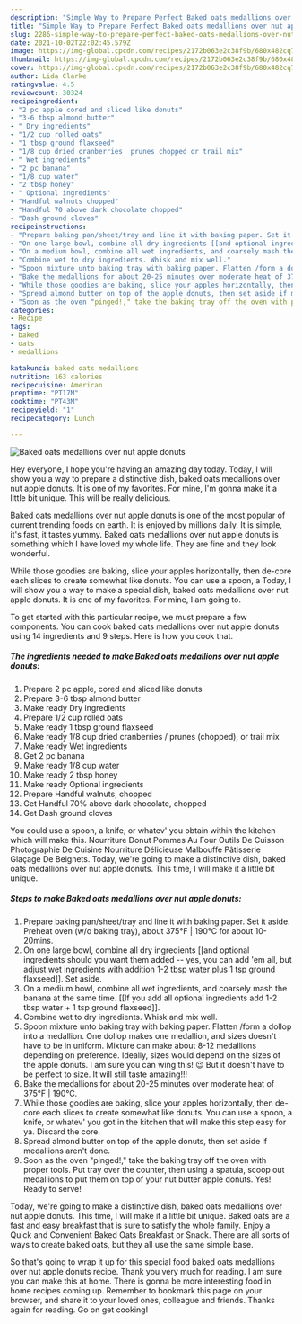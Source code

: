 ```yaml
---
description: "Simple Way to Prepare Perfect Baked oats medallions over nut apple donuts"
title: "Simple Way to Prepare Perfect Baked oats medallions over nut apple donuts"
slug: 2286-simple-way-to-prepare-perfect-baked-oats-medallions-over-nut-apple-donuts
date: 2021-10-02T22:02:45.579Z
image: https://img-global.cpcdn.com/recipes/2172b063e2c38f9b/680x482cq70/baked-oats-medallions-over-nut-apple-donuts-recipe-main-photo.jpg
thumbnail: https://img-global.cpcdn.com/recipes/2172b063e2c38f9b/680x482cq70/baked-oats-medallions-over-nut-apple-donuts-recipe-main-photo.jpg
cover: https://img-global.cpcdn.com/recipes/2172b063e2c38f9b/680x482cq70/baked-oats-medallions-over-nut-apple-donuts-recipe-main-photo.jpg
author: Lida Clarke
ratingvalue: 4.5
reviewcount: 30324
recipeingredient:
- "2 pc apple cored and sliced like donuts"
- "3-6 tbsp almond butter"
- " Dry ingredients"
- "1/2 cup rolled oats"
- "1 tbsp ground flaxseed"
- "1/8 cup dried cranberries  prunes chopped or trail mix"
- " Wet ingredients"
- "2 pc banana"
- "1/8 cup water"
- "2 tbsp honey"
- " Optional ingredients"
- "Handful walnuts chopped"
- "Handful 70 above dark chocolate chopped"
- "Dash ground cloves"
recipeinstructions:
- "Prepare baking pan/sheet/tray and line it with baking paper. Set it aside. Preheat oven (w/o baking tray), about 375°F | 190°C for about 10-20mins."
- "On one large bowl, combine all dry ingredients [[and optional ingredients should you want them added -- yes, you can add 'em all, but adjust wet ingredients with addition 1-2 tbsp water plus 1 tsp ground flaxseed]]. Set aside."
- "On a medium bowl, combine all wet ingredients, and coarsely mash the banana at the same time. [[If you add all optional ingredients add 1-2 tbsp water + 1 tsp ground flaxseed]]."
- "Combine wet to dry ingredients. Whisk and mix well."
- "Spoon mixture unto baking tray with baking paper. Flatten /form a dollop into a medallion. One dollop makes one medallion, and sizes doesn't have to be in uniform. Mixture can make about 8-12 medallions depending on preference. Ideally, sizes would depend on the sizes of the apple donuts. I am sure you can wing this! 😉 But it doesn't have to be perfect to size. It will still taste amazing!!!"
- "Bake the medallions for about 20-25 minutes over moderate heat of 375°F | 190°C."
- "While those goodies are baking, slice your apples horizontally, then de-core each slices to create somewhat like donuts. You can use a spoon, a knife, or whatev' you got in the kitchen that will make this step easy for ya. Discard the core."
- "Spread almond butter on top of the apple donuts, then set aside if medallions aren't done."
- "Soon as the oven "pinged!," take the baking tray off the oven with proper tools. Put tray over the counter, then using a spatula, scoop out medallions to put them on top of your nut butter apple donuts. Yes! Ready to serve!"
categories:
- Recipe
tags:
- baked
- oats
- medallions

katakunci: baked oats medallions 
nutrition: 163 calories
recipecuisine: American
preptime: "PT17M"
cooktime: "PT43M"
recipeyield: "1"
recipecategory: Lunch

---
```



![Baked oats medallions over nut apple donuts](https://img-global.cpcdn.com/recipes/2172b063e2c38f9b/680x482cq70/baked-oats-medallions-over-nut-apple-donuts-recipe-main-photo.jpg)

Hey everyone, I hope you're having an amazing day today. Today, I will show you a way to prepare a distinctive dish, baked oats medallions over nut apple donuts. It is one of my favorites. For mine, I'm gonna make it a little bit unique. This will be really delicious.

Baked oats medallions over nut apple donuts is one of the most popular of current trending foods on earth. It is enjoyed by millions daily. It is simple, it's fast, it tastes yummy. Baked oats medallions over nut apple donuts is something which I have loved my whole life. They are fine and they look wonderful.

While those goodies are baking, slice your apples horizontally, then de-core each slices to create somewhat like donuts. You can use a spoon, a Today, I will show you a way to make a special dish, baked oats medallions over nut apple donuts. It is one of my favorites. For mine, I am going to.


To get started with this particular recipe, we must prepare a few components. You can cook baked oats medallions over nut apple donuts using 14 ingredients and 9 steps. Here is how you cook that.

<!--inarticleads1-->

##### The ingredients needed to make Baked oats medallions over nut apple donuts:

1. Prepare 2 pc apple, cored and sliced like donuts
1. Prepare 3-6 tbsp almond butter
1. Make ready  Dry ingredients
1. Prepare 1/2 cup rolled oats
1. Make ready 1 tbsp ground flaxseed
1. Make ready 1/8 cup dried cranberries / prunes (chopped), or trail mix
1. Make ready  Wet ingredients
1. Get 2 pc banana
1. Make ready 1/8 cup water
1. Make ready 2 tbsp honey
1. Make ready  Optional ingredients
1. Prepare Handful walnuts, chopped
1. Get Handful 70% above dark chocolate, chopped
1. Get Dash ground cloves


You could use a spoon, a knife, or whatev' you obtain within the kitchen which will make this. Nourriture Donut Pommes Au Four Outils De Cuisson Photographie De Cuisine Nourriture Délicieuse Malbouffe Pâtisserie Glaçage De Beignets. Today, we're going to make a distinctive dish, baked oats medallions over nut apple donuts. This time, I will make it a little bit unique. 

<!--inarticleads2-->

##### Steps to make Baked oats medallions over nut apple donuts:

1. Prepare baking pan/sheet/tray and line it with baking paper. Set it aside. Preheat oven (w/o baking tray), about 375°F | 190°C for about 10-20mins.
1. On one large bowl, combine all dry ingredients [[and optional ingredients should you want them added -- yes, you can add 'em all, but adjust wet ingredients with addition 1-2 tbsp water plus 1 tsp ground flaxseed]]. Set aside.
1. On a medium bowl, combine all wet ingredients, and coarsely mash the banana at the same time. [[If you add all optional ingredients add 1-2 tbsp water + 1 tsp ground flaxseed]].
1. Combine wet to dry ingredients. Whisk and mix well.
1. Spoon mixture unto baking tray with baking paper. Flatten /form a dollop into a medallion. One dollop makes one medallion, and sizes doesn't have to be in uniform. Mixture can make about 8-12 medallions depending on preference. Ideally, sizes would depend on the sizes of the apple donuts. I am sure you can wing this! 😉 But it doesn't have to be perfect to size. It will still taste amazing!!!
1. Bake the medallions for about 20-25 minutes over moderate heat of 375°F | 190°C.
1. While those goodies are baking, slice your apples horizontally, then de-core each slices to create somewhat like donuts. You can use a spoon, a knife, or whatev' you got in the kitchen that will make this step easy for ya. Discard the core.
1. Spread almond butter on top of the apple donuts, then set aside if medallions aren't done.
1. Soon as the oven "pinged!," take the baking tray off the oven with proper tools. Put tray over the counter, then using a spatula, scoop out medallions to put them on top of your nut butter apple donuts. Yes! Ready to serve!


Today, we're going to make a distinctive dish, baked oats medallions over nut apple donuts. This time, I will make it a little bit unique. Baked oats are a fast and easy breakfast that is sure to satisfy the whole family. Enjoy a Quick and Convenient Baked Oats Breakfast or Snack. There are all sorts of ways to create baked oats, but they all use the same simple base. 

So that's going to wrap it up for this special food baked oats medallions over nut apple donuts recipe. Thank you very much for reading. I am sure you can make this at home. There is gonna be more interesting food in home recipes coming up. Remember to bookmark this page on your browser, and share it to your loved ones, colleague and friends. Thanks again for reading. Go on get cooking!
